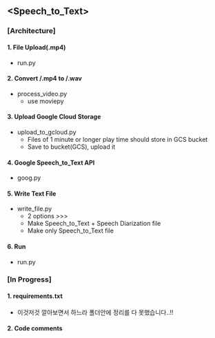 ## <Speech_to_Text>

### [Architecture]
#### 1. File Upload(.mp4)
  * run.py

#### 2. Convert /.mp4 to /.wav
  * process_video.py
    - use moviepy
  
#### 3. Upload Google Cloud Storage
  * upload_to_gcloud.py
    - Files of 1 minute or longer play time should store in GCS bucket
    - Save to bucket(GCS), upload it
  
#### 4. Google Speech_to_Text API
  * goog.py  
  
#### 5. Write Text File
  * write_file.py
    - 2 options >>>
    - Make Speech_to_Text + Speech Diarization file
    - Make only Speech_to_Text file
    
#### 6. Run
  * run.py


### [In Progress]
#### 1. requirements.txt
  - 이것저것 깔아보면서 하느라 폴더안에 정리를 다 못했습니다..!!
  
#### 2. Code comments
